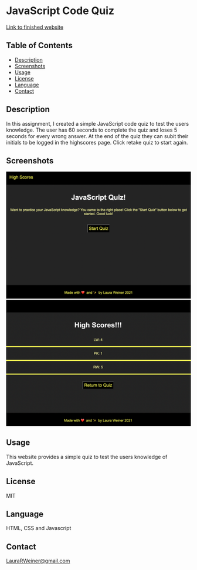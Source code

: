 # JavaScript Code Quiz

[Link to finished website](https://lweine01.github.io/code-quiz/)

## Table of Contents
- [Description](#Description)
- [Screenshots](#Screenshots)
- [Usage](#Usage)
- [License](#License)
- [Language](#language)
- [Contact](#Contact)


## Description
In this assignment, I created a simple JavaScript code quiz to test the users knowledge. 
The user has 60 seconds to complete the quiz and loses 5 seconds for every wrong answer.
At the end of the quiz they can subit their initials to be logged in the highscores page.
Click retake quiz to start again.

## Screenshots
![Code Quiz Home page screenshot](./assets/images/indexss.png)
![Code Quiz Highscores screenshot](./assets/images/highscoresss.png)

## Usage
This website provides a simple quiz to test the users knowledge of JavaScript.

## License
MIT

## Language
HTML, CSS and Javascript

## Contact
LauraRWeiner@gmail.com
